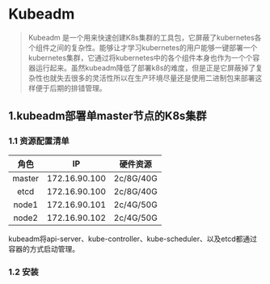 # Kubeadm
>Kubeadm 是一个用来快速创建K8s集群的工具包，它屏蔽了kubernetes各个组件之间的复杂性。能够让才学习kubernetes的用户能够一键部署一个kubernetes集群，它通过将kubernetes中的各个组件本身也作为一个个容器运行起来。虽然kubeadm降低了部署k8s的难度，但是正是它屏蔽掉了复杂性也就失去很多的灵活性所以在生产环境尽量还是使用二进制包来部署这样便于后期的排错管理。
## 1.kubeadm部署单master节点的K8s集群
###  1.1 资源配置清单
|角色|IP|硬件资源|
|:---:|:---:|:---:|
|master|172.16.90.100|2c/8G/40G|
|etcd|172.16.90.100|2c/8G/40G|
|node1|172.16.90.101|2c/4G/50G|
|node2|172.16.90.102|2c/4G/50G|
kubeadm将api-server、kube-controller、kube-scheduler、以及etcd都通过容器的方式启动管理。
### 1.2 安装

<!--stackedit_data:
eyJoaXN0b3J5IjpbNDc1MTY0NzA2LDEyODk5MDkzNzcsMTAxNj
MyMjkzOSwtMjk3Nzc1NTgxLC0xMDcwNTc3OTYyLDEzNTA5OTk4
NDddfQ==
-->